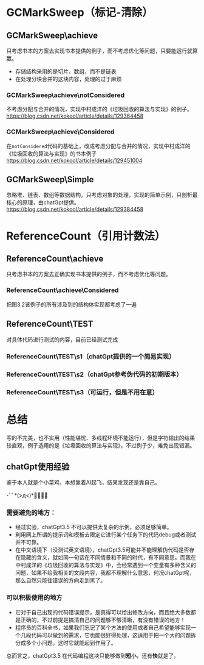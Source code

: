 # GCMarkSweep（标记-清除）
## GCMarkSweep\achieve
只考虑书本的方案去实现书本提供的例子，而不考虑优化等问题，只要能运行就算赢。

- 存储结构采用的是切片、数组，而不是链表
- 在处理分块合并的这块内容，处理的过于麻烦

### GCMarkSweep\achieve\notConsidered
不考虑分配与合并的情况，实现中村成洋的《垃圾回收的算法与实现》的例子。
https://blog.csdn.net/kokool/article/details/129384458

### GCMarkSweep\achieve\Considered
在`notConsidered`代码的基础上，改成考虑分配与合并的情况，实现中村成洋的《垃圾回收的算法与实现》的书本例子
https://blog.csdn.net/kokool/article/details/129451004

## GCMarkSweep\Simple
忽略堆、链表、数组等数据结构，只考虑对象的处理，实现的简单示例，只剖析最核心的原理，由chatGpt提供。
https://blog.csdn.net/kokool/article/details/129384458

# ReferenceCount（引用计数法）
## ReferenceCount\achieve
只考虑书本的方案去正确实现书本提供的例子，而不考虑优化等问题。
### ReferenceCount\achieve\Considered
把图3.2该例子的所有涉及到的结构体实现都考虑了一遍

## ReferenceCount\TEST
对具体代码进行测试的内容，目前已经测试完成
### ReferenceCount\TEST\s1（chatGpt提供的一个简易实现）
### ReferenceCount\TEST\s2（chatGpt参考伪代码的初期版本）
### ReferenceCount\TEST\s3（可运行，但是不用在意）

# 总结
写的不完美，也不实用（性能堪忧、多线程环境不能运行），但是字符输出的结果较直观，例子选用的是《垃圾回收的算法与实现》，不过例子少，难免出现错漏。

## chatGpt使用经验
鉴于本人就是个小菜鸡，本想靠着AI起飞，结果发现还是靠自己｡

･ﾟﾟ*(>д<)*ﾟﾟ･｡

### 需要避免的地方：
- 经过实验，chatGpt3.5 不可以提供太复杂的示例，必须足够简单。
- 利用网上所谓的提示词和模板去限定它进行某个任务下的代码debug或者测试并不可靠。
- 在中文语境下（没测试英文语境），chatGpt3.5可能并不能理解伪代码是否存在隐藏的含义，就如同一句话在不同情景和不同的时代，有不同意思。而我在中村成洋的《垃圾回收的算法与实现》中，会经常遇到一个变量有多种含义的问题，如果不给我相关的文段内容，我都不理解什么意思，何况chatGpt呢，那么自然只能往错误的方向走到黑了。

### 可以积极使用的地方
- 它对于自己出现的代码错误提示，是真得可以给出修改方向，而且绝大多数都是正确的，不过前提是搞清自己的问题够不够清晰，有没有错误的地方！
- 程序员的百科全书，如果我们忘记了某个方法的使用或者自己希望能够实现一个几段代码可以做到的需求，它也能很好得处理，这适用于把一个大的问题拆分成多个小问题，这时它就能起到作用了。

总而言之，chatGpt3.5 在代码编程这块只能够做到**短小**，还有**快**就是了。